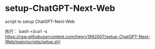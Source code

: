 # setup-ChatGPT-Next-Web
script to setup ChatGPT-Next-Web

执行：
bash <(curl -s https://raw.githubusercontent.com/henry1992007/setup-ChatGPT-Next-Web/main/scripts/setup.sh)
